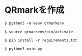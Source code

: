 
# QRmarkを作成

```
$ python3 -m venv qrmarkenv

$ source qrmarkenv/bin/activate

$ pip install -r requirements.txt

$ python3 main.py
```




